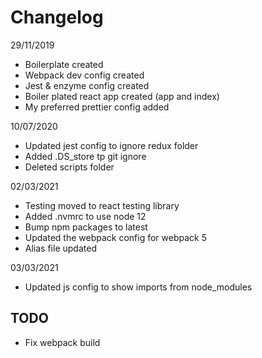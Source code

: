 # Changelog

29/11/2019

- Boilerplate created
- Webpack dev config created
- Jest & enzyme config created
- Boiler plated react app created (app and index)
- My preferred prettier config added

10/07/2020

- Updated jest config to ignore redux folder
- Added .DS_store tp git ignore
- Deleted scripts folder

02/03/2021

- Testing moved to react testing library
- Added .nvmrc to use node 12
- Bump npm packages to latest
- Updated the webpack config for webpack 5
- Alias file updated

03/03/2021

- Updated js config to show imports from node_modules

## TODO

- Fix webpack build
